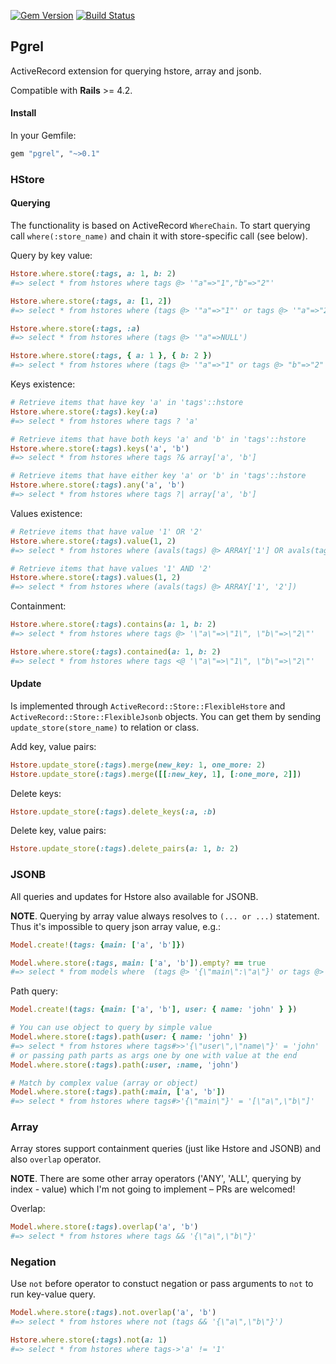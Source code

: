 [![Gem Version](https://badge.fury.io/rb/pgrel.svg)](https://rubygems.org/gems/pgrel) [![Build Status](https://travis-ci.org/palkan/pgrel.svg?branch=master)](https://travis-ci.org/palkan/pgrel)

## Pgrel

ActiveRecord extension for querying hstore, array and jsonb.

Compatible with **Rails** >= 4.2.

#### Install

In your Gemfile:

```ruby
gem "pgrel", "~>0.1"
```

### HStore

#### Querying

The functionality is based on ActiveRecord `WhereChain`. 
To start querying call `where(:store_name)` and chain it with store-specific call (see below).

Query by key value:

```ruby
Hstore.where.store(:tags, a: 1, b: 2)
#=> select * from hstores where tags @> '"a"=>"1","b"=>"2"'

Hstore.where.store(:tags, a: [1, 2])
#=> select * from hstores where (tags @> '"a"=>"1"' or tags @> '"a"=>"2"')

Hstore.where.store(:tags, :a)
#=> select * from hstores where (tags @> '"a"=>NULL')

Hstore.where.store(:tags, { a: 1 }, { b: 2 })
#=> select * from hstores where (tags @> '"a"=>"1" or tags @> "b"=>"2"')
```

Keys existence:

```ruby
# Retrieve items that have key 'a' in 'tags'::hstore
Hstore.where.store(:tags).key(:a)
#=> select * from hstores where tags ? 'a'

# Retrieve items that have both keys 'a' and 'b' in 'tags'::hstore
Hstore.where.store(:tags).keys('a', 'b')
#=> select * from hstores where tags ?& array['a', 'b']

# Retrieve items that have either key 'a' or 'b' in 'tags'::hstore
Hstore.where.store(:tags).any('a', 'b')
#=> select * from hstores where tags ?| array['a', 'b']
```

Values existence:

```ruby
# Retrieve items that have value '1' OR '2'
Hstore.where.store(:tags).value(1, 2)
#=> select * from hstores where (avals(tags) @> ARRAY['1'] OR avals(tags) @> ARRAY['2'] )

# Retrieve items that have values '1' AND '2'
Hstore.where.store(:tags).values(1, 2)
#=> select * from hstores where (avals(tags) @> ARRAY['1', '2'])
```

Containment:

```ruby
Hstore.where.store(:tags).contains(a: 1, b: 2)
#=> select * from hstores where tags @> '\"a\"=>\"1\", \"b\"=>\"2\"'

Hstore.where.store(:tags).contained(a: 1, b: 2)
#=> select * from hstores where tags <@ '\"a\"=>\"1\", \"b\"=>\"2\"'
```

#### Update

Is implemented through `ActiveRecord::Store::FlexibleHstore` and `ActiveRecord::Store::FlexibleJsonb`
objects. You can get them by sending `update_store(store_name)` to relation or class.

Add key, value pairs:

```ruby
Hstore.update_store(:tags).merge(new_key: 1, one_more: 2)
Hstore.update_store(:tags).merge([[:new_key, 1], [:one_more, 2]])
```

Delete keys:

```ruby
Hstore.update_store(:tags).delete_keys(:a, :b)
```

Delete key, value pairs:

```ruby
Hstore.update_store(:tags).delete_pairs(a: 1, b: 2)
```

### JSONB

All queries and updates for Hstore also available for JSONB.

**NOTE**. Querying by array value always resolves to `(... or ...)` statement. 
Thus it's impossible to query json array value, e.g.:

```ruby
Model.create!(tags: {main: ['a', 'b']})

Model.where.store(:tags, main: ['a', 'b']).empty? == true
#=> select * from models where  (tags @> '{\"main\":\"a\"}' or tags @> '{\"main\":\"b\"}')
```

Path query:

```ruby
Model.create!(tags: {main: ['a', 'b'], user: { name: 'john' } })

# You can use object to query by simple value
Model.where.store(:tags).path(user: { name: 'john' })
#=> select * from hstores where tags#>>'{\"user\",\"name\"}' = 'john'
# or passing path parts as args one by one with value at the end
Model.where.store(:tags).path(:user, :name, 'john')

# Match by complex value (array or object)
Model.where.store(:tags).path(:main, ['a', 'b'])
#=> select * from hstores where tags#>'{\"main\"}' = '[\"a\",\"b\"]'
```

### Array

Array stores support containment queries (just like Hstore and JSONB) and also `overlap` operator.

**NOTE**. There are some other array operators ('ANY', 'ALL', querying by index - value) which I'm not going to implement – PRs are welcomed!

Overlap:
```ruby
Model.where.store(:tags).overlap('a', 'b')
#=> select * from hstores where tags && '{\"a\",\"b\"}'
```

### Negation

Use `not` before operator to constuct negation or pass arguments to `not` to run key-value query.

```ruby
Model.where.store(:tags).not.overlap('a', 'b')
#=> select * from hstores where not (tags && '{\"a\",\"b\"}')

Hstore.where.store(:tags).not(a: 1)
#=> select * from hstores where tags->'a' != '1'
```

